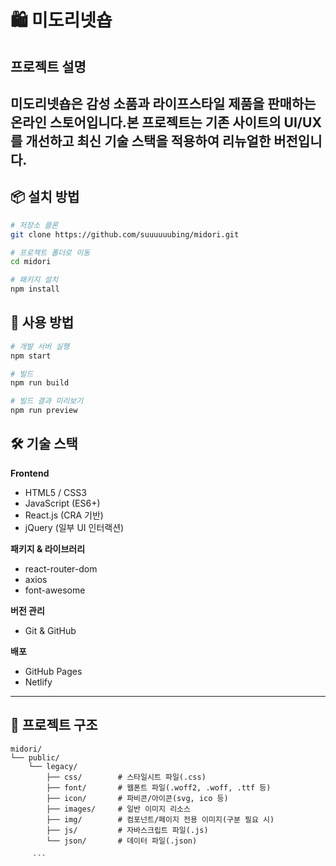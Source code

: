 # 🛍️ 미도리넷숍

## 프로젝트 설명
미도리넷숍은 감성 소품과 라이프스타일 제품을 판매하는 온라인 스토어입니다.본 프로젝트는 기존 사이트의 UI/UX를 개선하고 최신 기술 스택을 적용하여 리뉴얼한 버전입니다.
---

## 📦 설치 방법

```bash
# 저장소 클론
git clone https://github.com/suuuuuubing/midori.git

# 프로젝트 폴더로 이동
cd midori

# 패키지 설치
npm install

```

## 🚀 사용 방법

```bash
# 개발 서버 실행
npm start

# 빌드
npm run build

# 빌드 결과 미리보기
npm run preview
```

## 🛠 기술 스택

**Frontend**
- HTML5 / CSS3
- JavaScript (ES6+)
- React.js (CRA 기반)
- jQuery (일부 UI 인터랙션)

**패키지 & 라이브러리**
- react-router-dom
- axios
- font-awesome

**버전 관리**
- Git & GitHub

**배포**
- GitHub Pages
- Netlify

---

## 📂 프로젝트 구조
```plaintext
midori/
└── public/
    └── legacy/
        ├── css/        # 스타일시트 파일(.css)
        ├── font/       # 웹폰트 파일(.woff2, .woff, .ttf 등)
        ├── icon/       # 파비콘/아이콘(svg, ico 등)
        ├── images/     # 일반 이미지 리소스
        ├── img/        # 컴포넌트/페이지 전용 이미지(구분 필요 시)
        ├── js/         # 자바스크립트 파일(.js)
        └── json/       # 데이터 파일(.json)
     
     ```

